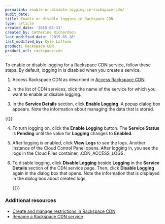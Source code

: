 ```yaml
---
permalink: enable-or-disable-logging-in-rackspace-cdn/
audit_date:
title: Enable or disable logging in Rackspace CDN
type: article
created_date: '2015-05-11'
created_by: Catherine Richardson
last_modified_date: '2015-05-18'
last_modified_by: Kyle Laffoon
product: Rackspace CDN
product_url: rackspace-cdn
---
```


To enable or disable logging for a Rackspace CDN service, follow these
steps. By default, logging in is disabled when you create a service.

1. Access Rackspace CDN as described in [Access Rackspace
CDN](/how-to/access-rackspace-cdn).

2. In the list of CDN services, click the name of the service for which
you want to enable or disable logging.

3. In the **Service Details** section, click **Enable Logging**. A popup
dialog box appears. Note the information about managing the data that is
stored.

  {{<image src="EnableLogging.png" alt="" title="">}}

4. To turn logging on, click the **Enable Logging** button. The
**Service Status** is **Pending** until the value for **Logging**
changes to **Enabled**.

5. After logging is enabled, click **View Logs** to see the logs.
Another instance of the Cloud Control Panel opens. After logging in, you
see the logs in the Cloud Files container, .CDN\_ACCESS\_LOGS.

6. To disable logging, click **Disable Logging** beside **Logging** in
the **Service Details** section of the CDN service page. Then, click
**Disable Logging** again in the dialog box that opens. Note the
information that is displayed in the dialog box about created logs.

   {{<image src="DisableLogging.png" alt="" title="">}}

### Additional resources

- [Create and manage restrictions in Rackspace CDN](/how-to/create-and-manage-restrictions-in-rackspace-cdn)
- [Rename a Rackspace CDN service](/how-to/rename-a-rackspace-cdn-service)
